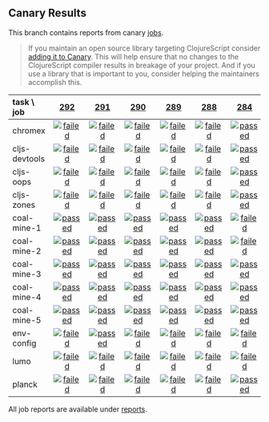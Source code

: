 ## Canary Results

This branch contains reports from canary [jobs](https://github.com/cljs-oss/canary/tree/jobs).

> If you maintain an open source library targeting ClojureScript consider [adding it to Canary](https://github.com/cljs-oss/canary/tree/master#how-to-participate). This will help ensure that no changes to the ClojureScript compiler results in breakage of your project. And if you use a library that is important to you, consider helping the maintainers accomplish this.

[//]: # (begin_overview_table)

| task \ job | <a href="reports/2018/03/03/job-000292-1.10.104-60631d0" title="job #292 finished on 2018-03-03">292</a> | <a href="reports/2018/03/03/job-000291-1.10.102-a0b9521" title="job #291 finished on 2018-03-03">291</a> | <a href="reports/2018/03/03/job-000290-1.10.102-a0b9521" title="job #290 finished on 2018-03-03">290</a> | <a href="reports/2018/03/03/job-000289-1.10.102-a0b9521" title="job #289 finished on 2018-03-03">289</a> | <a href="reports/2018/03/03/job-000288-1.10.102-a0b9521" title="job #288 finished on 2018-03-03">288</a> | <a href="reports/2018/03/02/job-000284-1.10.89-8738c90" title="job #284 finished on 2018-03-02">284</a> | <a href="reports/2018/03/01/job-000283-1.10.83-f18c318" title="job #283 finished on 2018-03-01">283</a> | <a href="reports/2018/02/28/job-000282-1.10.69-d1cf0a3" title="job #282 finished on 2018-02-28">282</a> | <a href="reports/2018/02/27/job-000281-1.10.65-8b21c5f" title="job #281 finished on 2018-02-27">281</a> | <a href="reports/2018/02/26/job-000280-1.10.45-ec0e4c4" title="job #280 finished on 2018-02-26">280</a> |
| :--- | :---: | :---: | :---: | :---: | :---: | :---: | :---: | :---: | :---: | :---: |
| chromex | <a href="reports/2018/03/03/job-000292-1.10.104-60631d0#-chromex"><img title="failed" src="http://box.binaryage.com/s-failed.svg"><a> | <a href="reports/2018/03/03/job-000291-1.10.102-a0b9521#-chromex"><img title="failed" src="http://box.binaryage.com/s-failed.svg"><a> | <a href="reports/2018/03/03/job-000290-1.10.102-a0b9521#-chromex"><img title="failed" src="http://box.binaryage.com/s-failed.svg"><a> | <a href="reports/2018/03/03/job-000289-1.10.102-a0b9521#-chromex"><img title="failed" src="http://box.binaryage.com/s-failed.svg"><a> | <a href="reports/2018/03/03/job-000288-1.10.102-a0b9521#-chromex"><img title="failed" src="http://box.binaryage.com/s-failed.svg"><a> | <a href="reports/2018/03/02/job-000284-1.10.89-8738c90#-chromex"><img title="passed" src="http://box.binaryage.com/s-passed.svg"><a> | <a href="reports/2018/03/01/job-000283-1.10.83-f18c318#-chromex"><img title="passed" src="http://box.binaryage.com/s-passed.svg"><a> | <a href="reports/2018/02/28/job-000282-1.10.69-d1cf0a3#-chromex"><img title="passed" src="http://box.binaryage.com/s-passed.svg"><a> | <a href="reports/2018/02/27/job-000281-1.10.65-8b21c5f#-chromex"><img title="passed" src="http://box.binaryage.com/s-passed.svg"><a> | <a href="reports/2018/02/26/job-000280-1.10.45-ec0e4c4#-chromex"><img title="passed" src="http://box.binaryage.com/s-passed.svg"><a> |
| cljs-devtools | <a href="reports/2018/03/03/job-000292-1.10.104-60631d0#-cljs-devtools"><img title="failed" src="http://box.binaryage.com/s-failed.svg"><a> | <a href="reports/2018/03/03/job-000291-1.10.102-a0b9521#-cljs-devtools"><img title="failed" src="http://box.binaryage.com/s-failed.svg"><a> | <a href="reports/2018/03/03/job-000290-1.10.102-a0b9521#-cljs-devtools"><img title="failed" src="http://box.binaryage.com/s-failed.svg"><a> | <a href="reports/2018/03/03/job-000289-1.10.102-a0b9521#-cljs-devtools"><img title="failed" src="http://box.binaryage.com/s-failed.svg"><a> | <a href="reports/2018/03/03/job-000288-1.10.102-a0b9521#-cljs-devtools"><img title="failed" src="http://box.binaryage.com/s-failed.svg"><a> | <a href="reports/2018/03/02/job-000284-1.10.89-8738c90#-cljs-devtools"><img title="passed" src="http://box.binaryage.com/s-passed.svg"><a> | <a href="reports/2018/03/01/job-000283-1.10.83-f18c318#-cljs-devtools"><img title="passed" src="http://box.binaryage.com/s-passed.svg"><a> | <a href="reports/2018/02/28/job-000282-1.10.69-d1cf0a3#-cljs-devtools"><img title="passed" src="http://box.binaryage.com/s-passed.svg"><a> | <a href="reports/2018/02/27/job-000281-1.10.65-8b21c5f#-cljs-devtools"><img title="passed" src="http://box.binaryage.com/s-passed.svg"><a> | <a href="reports/2018/02/26/job-000280-1.10.45-ec0e4c4#-cljs-devtools"><img title="passed" src="http://box.binaryage.com/s-passed.svg"><a> |
| cljs-oops | <a href="reports/2018/03/03/job-000292-1.10.104-60631d0#-cljs-oops"><img title="failed" src="http://box.binaryage.com/s-failed.svg"><a> | <a href="reports/2018/03/03/job-000291-1.10.102-a0b9521#-cljs-oops"><img title="failed" src="http://box.binaryage.com/s-failed.svg"><a> | <a href="reports/2018/03/03/job-000290-1.10.102-a0b9521#-cljs-oops"><img title="failed" src="http://box.binaryage.com/s-failed.svg"><a> | <a href="reports/2018/03/03/job-000289-1.10.102-a0b9521#-cljs-oops"><img title="failed" src="http://box.binaryage.com/s-failed.svg"><a> | <a href="reports/2018/03/03/job-000288-1.10.102-a0b9521#-cljs-oops"><img title="failed" src="http://box.binaryage.com/s-failed.svg"><a> | <a href="reports/2018/03/02/job-000284-1.10.89-8738c90#-cljs-oops"><img title="passed" src="http://box.binaryage.com/s-passed.svg"><a> | <a href="reports/2018/03/01/job-000283-1.10.83-f18c318#-cljs-oops"><img title="passed" src="http://box.binaryage.com/s-passed.svg"><a> | <a href="reports/2018/02/28/job-000282-1.10.69-d1cf0a3#-cljs-oops"><img title="passed" src="http://box.binaryage.com/s-passed.svg"><a> | <a href="reports/2018/02/27/job-000281-1.10.65-8b21c5f#-cljs-oops"><img title="passed" src="http://box.binaryage.com/s-passed.svg"><a> | <a href="reports/2018/02/26/job-000280-1.10.45-ec0e4c4#-cljs-oops"><img title="passed" src="http://box.binaryage.com/s-passed.svg"><a> |
| cljs-zones | <a href="reports/2018/03/03/job-000292-1.10.104-60631d0#-cljs-zones"><img title="failed" src="http://box.binaryage.com/s-failed.svg"><a> | <a href="reports/2018/03/03/job-000291-1.10.102-a0b9521#-cljs-zones"><img title="failed" src="http://box.binaryage.com/s-failed.svg"><a> | <a href="reports/2018/03/03/job-000290-1.10.102-a0b9521#-cljs-zones"><img title="failed" src="http://box.binaryage.com/s-failed.svg"><a> | <a href="reports/2018/03/03/job-000289-1.10.102-a0b9521#-cljs-zones"><img title="failed" src="http://box.binaryage.com/s-failed.svg"><a> | <a href="reports/2018/03/03/job-000288-1.10.102-a0b9521#-cljs-zones"><img title="failed" src="http://box.binaryage.com/s-failed.svg"><a> | <a href="reports/2018/03/02/job-000284-1.10.89-8738c90#-cljs-zones"><img title="passed" src="http://box.binaryage.com/s-passed.svg"><a> | <a href="reports/2018/03/01/job-000283-1.10.83-f18c318#-cljs-zones"><img title="passed" src="http://box.binaryage.com/s-passed.svg"><a> | <a href="reports/2018/02/28/job-000282-1.10.69-d1cf0a3#-cljs-zones"><img title="passed" src="http://box.binaryage.com/s-passed.svg"><a> | <a href="reports/2018/02/27/job-000281-1.10.65-8b21c5f#-cljs-zones"><img title="passed" src="http://box.binaryage.com/s-passed.svg"><a> | <a href="reports/2018/02/26/job-000280-1.10.45-ec0e4c4#-cljs-zones"><img title="passed" src="http://box.binaryage.com/s-passed.svg"><a> |
| coal-mine-1 | <a href="reports/2018/03/03/job-000292-1.10.104-60631d0#-coal-mine-1"><img title="passed" src="http://box.binaryage.com/s-passed.svg"><a> | <a href="reports/2018/03/03/job-000291-1.10.102-a0b9521#-coal-mine-1"><img title="passed" src="http://box.binaryage.com/s-passed.svg"><a> | <a href="reports/2018/03/03/job-000290-1.10.102-a0b9521#-coal-mine-1"><img title="passed" src="http://box.binaryage.com/s-passed.svg"><a> | <a href="reports/2018/03/03/job-000289-1.10.102-a0b9521#-coal-mine-1"><img title="passed" src="http://box.binaryage.com/s-passed.svg"><a> | <a href="reports/2018/03/03/job-000288-1.10.102-a0b9521#-coal-mine-1"><img title="passed" src="http://box.binaryage.com/s-passed.svg"><a> | <a href="reports/2018/03/02/job-000284-1.10.89-8738c90#-coal-mine-1"><img title="failed" src="http://box.binaryage.com/s-failed.svg"><a> | <a href="reports/2018/03/01/job-000283-1.10.83-f18c318#-coal-mine-1"><img title="passed" src="http://box.binaryage.com/s-passed.svg"><a> | <a href="reports/2018/02/28/job-000282-1.10.69-d1cf0a3#-coal-mine-1"><img title="passed" src="http://box.binaryage.com/s-passed.svg"><a> | <a href="reports/2018/02/27/job-000281-1.10.65-8b21c5f#-coal-mine-1"><img title="passed" src="http://box.binaryage.com/s-passed.svg"><a> | <a href="reports/2018/02/26/job-000280-1.10.45-ec0e4c4#-coal-mine-1"><img title="passed" src="http://box.binaryage.com/s-passed.svg"><a> |
| coal-mine-2 | <a href="reports/2018/03/03/job-000292-1.10.104-60631d0#-coal-mine-2"><img title="passed" src="http://box.binaryage.com/s-passed.svg"><a> | <a href="reports/2018/03/03/job-000291-1.10.102-a0b9521#-coal-mine-2"><img title="passed" src="http://box.binaryage.com/s-passed.svg"><a> | <a href="reports/2018/03/03/job-000290-1.10.102-a0b9521#-coal-mine-2"><img title="passed" src="http://box.binaryage.com/s-passed.svg"><a> | <a href="reports/2018/03/03/job-000289-1.10.102-a0b9521#-coal-mine-2"><img title="passed" src="http://box.binaryage.com/s-passed.svg"><a> | <a href="reports/2018/03/03/job-000288-1.10.102-a0b9521#-coal-mine-2"><img title="passed" src="http://box.binaryage.com/s-passed.svg"><a> | <a href="reports/2018/03/02/job-000284-1.10.89-8738c90#-coal-mine-2"><img title="failed" src="http://box.binaryage.com/s-failed.svg"><a> | <a href="reports/2018/03/01/job-000283-1.10.83-f18c318#-coal-mine-2"><img title="passed" src="http://box.binaryage.com/s-passed.svg"><a> | <a href="reports/2018/02/28/job-000282-1.10.69-d1cf0a3#-coal-mine-2"><img title="passed" src="http://box.binaryage.com/s-passed.svg"><a> | <a href="reports/2018/02/27/job-000281-1.10.65-8b21c5f#-coal-mine-2"><img title="passed" src="http://box.binaryage.com/s-passed.svg"><a> | <a href="reports/2018/02/26/job-000280-1.10.45-ec0e4c4#-coal-mine-2"><img title="passed" src="http://box.binaryage.com/s-passed.svg"><a> |
| coal-mine-3 | <a href="reports/2018/03/03/job-000292-1.10.104-60631d0#-coal-mine-3"><img title="passed" src="http://box.binaryage.com/s-passed.svg"><a> | <a href="reports/2018/03/03/job-000291-1.10.102-a0b9521#-coal-mine-3"><img title="passed" src="http://box.binaryage.com/s-passed.svg"><a> | <a href="reports/2018/03/03/job-000290-1.10.102-a0b9521#-coal-mine-3"><img title="passed" src="http://box.binaryage.com/s-passed.svg"><a> | <a href="reports/2018/03/03/job-000289-1.10.102-a0b9521#-coal-mine-3"><img title="passed" src="http://box.binaryage.com/s-passed.svg"><a> | <a href="reports/2018/03/03/job-000288-1.10.102-a0b9521#-coal-mine-3"><img title="passed" src="http://box.binaryage.com/s-passed.svg"><a> | <a href="reports/2018/03/02/job-000284-1.10.89-8738c90#-coal-mine-3"><img title="passed" src="http://box.binaryage.com/s-passed.svg"><a> | <a href="reports/2018/03/01/job-000283-1.10.83-f18c318#-coal-mine-3"><img title="passed" src="http://box.binaryage.com/s-passed.svg"><a> | <a href="reports/2018/02/28/job-000282-1.10.69-d1cf0a3#-coal-mine-3"><img title="passed" src="http://box.binaryage.com/s-passed.svg"><a> | <a href="reports/2018/02/27/job-000281-1.10.65-8b21c5f#-coal-mine-3"><img title="passed" src="http://box.binaryage.com/s-passed.svg"><a> | <a href="reports/2018/02/26/job-000280-1.10.45-ec0e4c4#-coal-mine-3"><img title="passed" src="http://box.binaryage.com/s-passed.svg"><a> |
| coal-mine-4 | <a href="reports/2018/03/03/job-000292-1.10.104-60631d0#-coal-mine-4"><img title="passed" src="http://box.binaryage.com/s-passed.svg"><a> | <a href="reports/2018/03/03/job-000291-1.10.102-a0b9521#-coal-mine-4"><img title="passed" src="http://box.binaryage.com/s-passed.svg"><a> | <a href="reports/2018/03/03/job-000290-1.10.102-a0b9521#-coal-mine-4"><img title="passed" src="http://box.binaryage.com/s-passed.svg"><a> | <a href="reports/2018/03/03/job-000289-1.10.102-a0b9521#-coal-mine-4"><img title="passed" src="http://box.binaryage.com/s-passed.svg"><a> | <a href="reports/2018/03/03/job-000288-1.10.102-a0b9521#-coal-mine-4"><img title="passed" src="http://box.binaryage.com/s-passed.svg"><a> | <a href="reports/2018/03/02/job-000284-1.10.89-8738c90#-coal-mine-4"><img title="passed" src="http://box.binaryage.com/s-passed.svg"><a> | <a href="reports/2018/03/01/job-000283-1.10.83-f18c318#-coal-mine-4"><img title="failed" src="http://box.binaryage.com/s-failed.svg"><a> | <a href="reports/2018/02/28/job-000282-1.10.69-d1cf0a3#-coal-mine-4"><img title="passed" src="http://box.binaryage.com/s-passed.svg"><a> | <a href="reports/2018/02/27/job-000281-1.10.65-8b21c5f#-coal-mine-4"><img title="passed" src="http://box.binaryage.com/s-passed.svg"><a> | <a href="reports/2018/02/26/job-000280-1.10.45-ec0e4c4#-coal-mine-4"><img title="passed" src="http://box.binaryage.com/s-passed.svg"><a> |
| coal-mine-5 | <a href="reports/2018/03/03/job-000292-1.10.104-60631d0#-coal-mine-5"><img title="passed" src="http://box.binaryage.com/s-passed.svg"><a> | <a href="reports/2018/03/03/job-000291-1.10.102-a0b9521#-coal-mine-5"><img title="passed" src="http://box.binaryage.com/s-passed.svg"><a> | <a href="reports/2018/03/03/job-000290-1.10.102-a0b9521#-coal-mine-5"><img title="passed" src="http://box.binaryage.com/s-passed.svg"><a> | <a href="reports/2018/03/03/job-000289-1.10.102-a0b9521#-coal-mine-5"><img title="passed" src="http://box.binaryage.com/s-passed.svg"><a> | <a href="reports/2018/03/03/job-000288-1.10.102-a0b9521#-coal-mine-5"><img title="passed" src="http://box.binaryage.com/s-passed.svg"><a> | <a href="reports/2018/03/02/job-000284-1.10.89-8738c90#-coal-mine-5"><img title="passed" src="http://box.binaryage.com/s-passed.svg"><a> | <a href="reports/2018/03/01/job-000283-1.10.83-f18c318#-coal-mine-5"><img title="passed" src="http://box.binaryage.com/s-passed.svg"><a> | <a href="reports/2018/02/28/job-000282-1.10.69-d1cf0a3#-coal-mine-5"><img title="passed" src="http://box.binaryage.com/s-passed.svg"><a> | <a href="reports/2018/02/27/job-000281-1.10.65-8b21c5f#-coal-mine-5"><img title="passed" src="http://box.binaryage.com/s-passed.svg"><a> | <a href="reports/2018/02/26/job-000280-1.10.45-ec0e4c4#-coal-mine-5"><img title="passed" src="http://box.binaryage.com/s-passed.svg"><a> |
| env-config | <a href="reports/2018/03/03/job-000292-1.10.104-60631d0#-env-config"><img title="failed" src="http://box.binaryage.com/s-failed.svg"><a> | <a href="reports/2018/03/03/job-000291-1.10.102-a0b9521#-env-config"><img title="passed" src="http://box.binaryage.com/s-passed.svg"><a> | <a href="reports/2018/03/03/job-000290-1.10.102-a0b9521#-env-config"><img title="failed" src="http://box.binaryage.com/s-failed.svg"><a> | <a href="reports/2018/03/03/job-000289-1.10.102-a0b9521#-env-config"><img title="failed" src="http://box.binaryage.com/s-failed.svg"><a> | <a href="reports/2018/03/03/job-000288-1.10.102-a0b9521#-env-config"><img title="failed" src="http://box.binaryage.com/s-failed.svg"><a> | <a href="reports/2018/03/02/job-000284-1.10.89-8738c90#-env-config"><img title="failed" src="http://box.binaryage.com/s-failed.svg"><a> | <a href="reports/2018/03/01/job-000283-1.10.83-f18c318#-env-config"><img title="passed" src="http://box.binaryage.com/s-passed.svg"><a> | <a href="reports/2018/02/28/job-000282-1.10.69-d1cf0a3#-env-config"><img title="passed" src="http://box.binaryage.com/s-passed.svg"><a> | <a href="reports/2018/02/27/job-000281-1.10.65-8b21c5f#-env-config"><img title="passed" src="http://box.binaryage.com/s-passed.svg"><a> | <a href="reports/2018/02/26/job-000280-1.10.45-ec0e4c4#-env-config"><img title="passed" src="http://box.binaryage.com/s-passed.svg"><a> |
| lumo | <a href="reports/2018/03/03/job-000292-1.10.104-60631d0#-lumo"><img title="failed" src="http://box.binaryage.com/s-failed.svg"><a> | <a href="reports/2018/03/03/job-000291-1.10.102-a0b9521#-lumo"><img title="failed" src="http://box.binaryage.com/s-failed.svg"><a> | <a href="reports/2018/03/03/job-000290-1.10.102-a0b9521#-lumo"><img title="failed" src="http://box.binaryage.com/s-failed.svg"><a> | <a href="reports/2018/03/03/job-000289-1.10.102-a0b9521#-lumo"><img title="failed" src="http://box.binaryage.com/s-failed.svg"><a> | <a href="reports/2018/03/03/job-000288-1.10.102-a0b9521#-lumo"><img title="failed" src="http://box.binaryage.com/s-failed.svg"><a> | <a href="reports/2018/03/02/job-000284-1.10.89-8738c90#-lumo"><img title="failed" src="http://box.binaryage.com/s-failed.svg"><a> | <a href="reports/2018/03/01/job-000283-1.10.83-f18c318#-lumo"><img title="failed" src="http://box.binaryage.com/s-failed.svg"><a> | <a href="reports/2018/02/28/job-000282-1.10.69-d1cf0a3#-lumo"><img title="failed" src="http://box.binaryage.com/s-failed.svg"><a> | <a href="reports/2018/02/27/job-000281-1.10.65-8b21c5f#-lumo"><img title="failed" src="http://box.binaryage.com/s-failed.svg"><a> | <a href="reports/2018/02/26/job-000280-1.10.45-ec0e4c4#-lumo"><img title="failed" src="http://box.binaryage.com/s-failed.svg"><a> |
| planck | <a href="reports/2018/03/03/job-000292-1.10.104-60631d0#-planck"><img title="failed" src="http://box.binaryage.com/s-failed.svg"><a> | <a href="reports/2018/03/03/job-000291-1.10.102-a0b9521#-planck"><img title="failed" src="http://box.binaryage.com/s-failed.svg"><a> | <a href="reports/2018/03/03/job-000290-1.10.102-a0b9521#-planck"><img title="failed" src="http://box.binaryage.com/s-failed.svg"><a> | <a href="reports/2018/03/03/job-000289-1.10.102-a0b9521#-planck"><img title="failed" src="http://box.binaryage.com/s-failed.svg"><a> | <a href="reports/2018/03/03/job-000288-1.10.102-a0b9521#-planck"><img title="failed" src="http://box.binaryage.com/s-failed.svg"><a> | <a href="reports/2018/03/02/job-000284-1.10.89-8738c90#-planck"><img title="passed" src="http://box.binaryage.com/s-passed.svg"><a> | <a href="reports/2018/03/01/job-000283-1.10.83-f18c318#-planck"><img title="passed" src="http://box.binaryage.com/s-passed.svg"><a> | <a href="reports/2018/02/28/job-000282-1.10.69-d1cf0a3#-planck"><img title="failed" src="http://box.binaryage.com/s-failed.svg"><a> | <a href="reports/2018/02/27/job-000281-1.10.65-8b21c5f#-planck"><img title="passed" src="http://box.binaryage.com/s-passed.svg"><a> | <a href="reports/2018/02/26/job-000280-1.10.45-ec0e4c4#-planck"><img title="passed" src="http://box.binaryage.com/s-passed.svg"><a> |

[//]: # (end_overview_table)

All job reports are available under [reports](reports).
